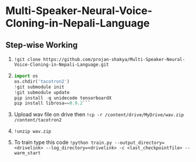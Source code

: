 # Multi-Speaker-Neural-Voice-Cloning-in-Nepali-Language


## Step-wise Working 

1. ```!git clone https://github.com/projan-shakya/Multi-Speaker-Neural-Voice-Cloning-in-Nepali-Language.git```
2. ```python
   import os
   os.chdir('tacotron2')
   !git submodule init
   !git submodule update
   pip install -q unidecode tensorboardX
   pip install librosa==0.9.2```

3. Upload wav file on drive then
   ```!cp -r /content/drive/MyDrive/wav.zip /content/tacotron2```
4. ```!unzip wav.zip```

5.  To train type this code
   ```!python train.py --output_directory=<drivelink> --log_directory=<drivelink> -c <last_checkpointfile> --warm_start```
